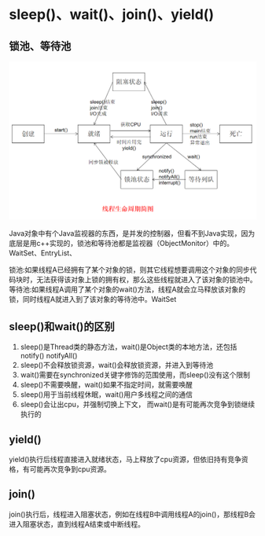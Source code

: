 # sleep()、wait()、join()、yield()


## 锁池、等待池
![](img/img_4.png)

Java对象中有个Java监视器的东西，是并发的控制器，但看不到Java实现，因为底层是用c++实现的，锁池和等待池都是监视器（ObjectMonitor）中的。WaitSet、EntryList、

锁池:如果线程A已经拥有了某个对象的锁，则其它线程想要调用这个对象的同步代码块时，无法获得该对象上锁的拥有权，那么这些线程就进入了该对象的锁池中。
等待池:如果线程A调用了某个对象的wait()方法，线程A就会立马释放该对象的锁，同时线程A就进入到了该对象的等待池中。WaitSet


## sleep()和wait()的区别

1. sleep()是Thread类的静态方法，wait()是Object类的本地方法，还包括notify() notifyAll()
2. sleep()不会释放锁资源，wait()会释放锁资源，并进入到等待池
3. wait()需要在synchronized关键字修饰的范围使用，而sleep()没有这个限制
4. sleep()不需要唤醒，wait()如果不指定时间，就需要唤醒
5. sleep()用于当前线程休眠，wait()用户多线程之间的通信
6. sleep()会让出cpu，并强制切换上下文， 而wait()是有可能再次竞争到锁继续执行的

## yield()
yield()执行后线程直接进入就绪状态，马上释放了cpu资源，但依旧持有竞争资格，有可能再次竞争到cpu资源。


## join()
join()执行后，线程进入阻塞状态，例如在线程B中调用线程A的join()，那线程B会进入阻塞状态，直到线程A结束或中断线程。
